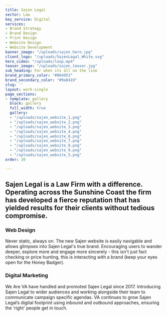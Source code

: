 ```yaml
---
title: Sajen Legal
sector: Law
key_service: Digital
services:
- Brand Strategy
- Brand Design
- Print Design
- Website Design
- Website Development
banner_image: "/uploads/sajen_hero.jpg"
client_logo: "/uploads/SajenLegal_White.svg"
hero_video: "/uploads/loop.mp4"
teaser_image: "/uploads/sajen_teaser.jpg"
sub_heading: For when its all on the line
brand_primary_color: "#004953"
brand_secondary_color: "#9a8419"
slug: ''
layout: work-single
page_sections:
- template: gallery
  block: gallery
  full_width: true
  gallery:
  - "/uploads/sajen_website_1.png"
  - "/uploads/sajen_website_2.png"
  - "/uploads/sajen_website_3.png"
  - "/uploads/sajen_website_4.png"
  - "/uploads/sajen_website_6.png"
  - "/uploads/sajen_website_7.png"
  - "/uploads/sajen_website_8.png"
  - "/uploads/sajen_website_9.png"
  - "/uploads/sajen_website_5.png"
order: 20

---
```

## Sajen Legal is a Law Firm with a difference. Operating across the Sunshine Coast the firm has developed a fierce reputation that has yielded results for their clients without tedious compromise.

### Web Design

Never static, always on. The new Sajen website is easily navigable and allows glimpses into Sajen Legal's true brand. Encouraging users to wander deeper, explore more and engage more sincerely - this isn't just fact checking or price hunting, this is interacting with a brand (keep your eyes open for the Honey Badger).

### Digital Marketing

We Are VA have handled and promoted Sajen Legal since 2017. Introducing Sajen Legal to wider audiences and working alongside their team to communicate campaign specific agendas. VA continues to grow Sajen Legal’s digital footprint using inbound and outbound approaches, ensuring the ‘right’ people get in touch.